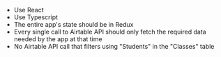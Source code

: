 - Use React
- Use Typescript
- The entire app's state should be in Redux
- Every single call to Airtable API should only fetch the required data needed by the app at that time
- No Airtable API call that filters using "Students" in the "Classes" table
